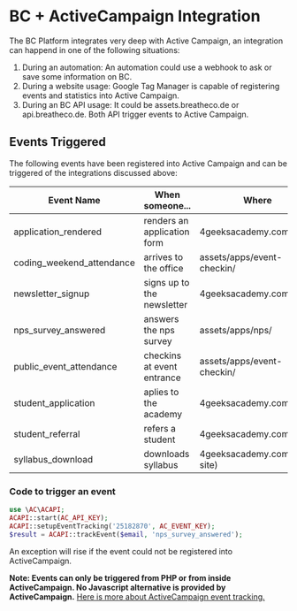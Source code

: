 # BC + ActiveCampaign Integration

The BC Platform integrates very deep with Active Campaign, an integration can happend in one of the following situations:
1. During an automation: An automation could use a webhook to ask or save some information on BC.
2. During a website usage: Google Tag Manager is capable of registering events and statistics into Active Campaign.
3. During an BC API usage: It could be assets.breatheco.de or api.breatheco.de. Both API trigger events to Active Campaign.

## Events Triggered

The following events have been registered into Active Campaign and can be triggered of the integrations discussed above:

| Event Name                | When someone...                   | Where                         |
|---------------------------|-----------------------------------|-------------------------------|
| application_rendered      | renders an application form       | 4geeksacademy.com/apply       |
| coding_weekend_attendance | arrives to the office             | assets/apps/event-checkin/    |
| newsletter_signup         | signs up to the newsletter        | 4geeksacademy.com             |
| nps_survey_answered       | answers the nps survey            | assets/apps/nps/              |
| public_event_attendance   | checkins at event entrance        | assets/apps/event-checkin/    |
| student_application       | aplies to the academy             | 4geeksacademy.com/apply       |
| student_referral          | refers a student                  | 4geeksacademy.com/apply       |
| syllabus_download         | downloads syllabus                | 4geeksacademy.com (all site)  |

### Code to trigger an event

```php
use \AC\ACAPI;
ACAPI::start(AC_API_KEY);
ACAPI::setupEventTracking('25182870', AC_EVENT_KEY);
$result = ACAPI::trackEvent($email, 'nps_survey_answered');
```
An exception will rise if the event could not be registered into ActiveCampaign.

**Note: Events can only be triggered from PHP or from inside ActiveCampaign. No Javascript alternative is provided by ActiveCampaign.**
[Here is more about ActiveCampaign event tracking.](https://help.activecampaign.com/hc/en-us/articles/221870128-An-overview-of-Event-Tracking)